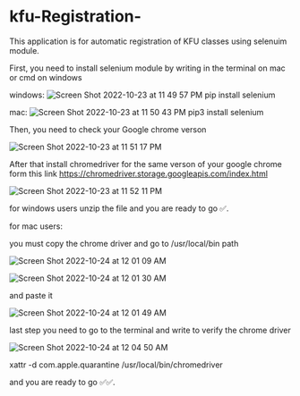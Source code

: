 # kfu-Registration-

This application is for automatic registration of KFU classes using selenuim module. 

First, you need to install selenium module by writing in the terminal on mac or cmd on windows

windows:
![Screen Shot 2022-10-23 at 11 49 57 PM](https://user-images.githubusercontent.com/73060562/197417805-117bb28b-3b33-4eb7-ad04-e1cd11170cc3.png)
pip install selenium


mac:
![Screen Shot 2022-10-23 at 11 50 43 PM](https://user-images.githubusercontent.com/73060562/197417843-74bc25e8-ff73-40bc-bfee-71ce85006e59.png)
pip3 install selenium


Then, you need to check your Google chrome verson 

![Screen Shot 2022-10-23 at 11 51 17 PM](https://user-images.githubusercontent.com/73060562/197417859-fea934f2-a864-42b8-9a81-a333d3b5c37e.png)




After that install chromedriver for the same verson of your google chrome form this link
https://chromedriver.storage.googleapis.com/index.html


![Screen Shot 2022-10-23 at 11 52 11 PM](https://user-images.githubusercontent.com/73060562/197417883-a0b1232d-2886-4f95-93f9-84e0d190ae59.png)


for windows users unzip the file and you are ready to go ✅.

for mac users:

you must copy the chrome driver and go to /usr/local/bin path



![Screen Shot 2022-10-24 at 12 01 09 AM](https://user-images.githubusercontent.com/73060562/197418151-3e166d84-a001-42b6-8f22-68286920f9be.png)


![Screen Shot 2022-10-24 at 12 01 30 AM](https://user-images.githubusercontent.com/73060562/197418165-256d7f14-c85c-4cc6-8108-96214f8107ac.png)

and paste it

![Screen Shot 2022-10-24 at 12 01 49 AM](https://user-images.githubusercontent.com/73060562/197418184-3f4f2b2f-83ff-48d7-9056-f97a1ff70582.png)

last step you need to go to the terminal and write to verify the chrome driver 

![Screen Shot 2022-10-24 at 12 04 50 AM](https://user-images.githubusercontent.com/73060562/197418233-8fc29510-cf95-4b47-be81-f674ccc1d4fd.png)

xattr -d com.apple.quarantine /usr/local/bin/chromedriver

and you are ready to go ✅✅.
